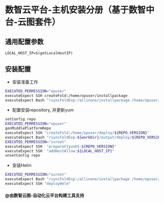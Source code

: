 # 数智云平台-主机安装分册（基于数智中台-云图套件）

## 通用配置参数

```
LOCAL_HOST_IP=$(getLocalHostIP)
```

## 安装配置

- 安装准备工作

````bash
EXECUTED_PERMISSION="opuser"
executeExpect SSH createFold:/home/opuser/installpackage
executeExpect Bash "rsyncFoldExp:/allinone/installpackage /home/opuser/installpackage"
````

- 配置安装repository, 并更新yum

````bash
setConfig repo
EXECUTED_PERMISSION="opuser"
genMiddlePlatformRepo
executeExpect SSH "createFold:/home/opuser/deploy/${REPO_VERSION}"
executeExpect Bash "rsyncFoldExp:${workDir}/output/deploy/${REPO_VERSION} /home/opuser/deploy/${REPO_VERSION}"
EXECUTED_PERMISSION="suroot"
executeExpect SSH  "prepareCtyunOS:${REPO_VERSION}"
executeExpect SSH  "addHostAllow:${LOCAL_HOST_IP}"
unsetConfig repo
````

- 安装Helm

````bash
EXECUTED_PERMISSION="suroot"
executeExpect Bash "rsyncFoldExp:/allinone/installpackage /home/opuser/installpackage"
executeExpect SSH "deployHelm"
````

#### @由数智云图-自动化云平台构建工具支持
